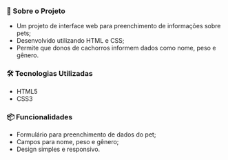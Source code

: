 ### 📂 Sobre o Projeto

* Um projeto de interface web para preenchimento de informações sobre pets;
* Desenvolvido utilizando HTML e CSS;
* Permite que donos de cachorros informem dados como nome, peso e gênero.
  
### 🛠 Tecnologias Utilizadas

* HTML5
* CSS3
  
### 📦 Funcionalidades

* Formulário para preenchimento de dados do pet;
* Campos para nome, peso e gênero;
* Design simples e responsivo.
  

